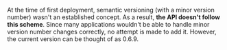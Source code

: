 At the time of first deployment, semantic versioning (with a minor version number) wasn't an established concept. As a result, **the API doesn't follow this scheme**. Since many applications wouldn't be able to handle minor version number changes correctly, no attempt is made to add it. However, the current version can be thought of as 0.6.9.